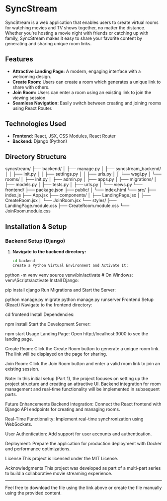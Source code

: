 # SyncStream

SyncStream is a web application that enables users to create virtual rooms for watching movies and TV shows together, no matter the distance. Whether you're hosting a movie night with friends or catching up with family, SyncStream makes it easy to share your favorite content by generating and sharing unique room links.

## Features

- **Attractive Landing Page:** A modern, engaging interface with a welcoming design.
- **Create Room:** Users can create a room which generates a unique link to share with others.
- **Join Room:** Users can enter a room using an existing link to join the viewing session.
- **Seamless Navigation:** Easily switch between creating and joining rooms using React Router.

## Technologies Used

- **Frontend:** React, JSX, CSS Modules, React Router
- **Backend:** Django (Python)

## Directory Structure

syncstream/ ├── backend/ │ ├── manage.py │ ├── syncstream_backend/ │ │ ├── init.py │ │ ├── settings.py │ │ ├── urls.py │ │ └── wsgi.py │ └── rooms/ │ ├── init.py │ ├── admin.py │ ├── apps.py │ ├── migrations/ │ ├── models.py │ ├── tests.py │ ├── urls.py │ └── views.py └── frontend/ ├── package.json ├── public/ │ └── index.html └── src/ ├── index.js ├── App.jsx ├── components/ │ ├── LandingPage.jsx │ ├── CreateRoom.jsx │ └── JoinRoom.jsx └── styles/ ├── LandingPage.module.css ├── CreateRoom.module.css └── JoinRoom.module.css

## Installation & Setup

### Backend Setup (Django)

1. **Navigate to the backend directory:**

   ```bash
   cd backend
   Create a Python Virtual Environment and Activate It:
   ```

python -m venv venv
source venv/bin/activate # On Windows: venv\Scripts\activate
Install Django:

pip install django
Run Migrations and Start the Server:

python manage.py migrate
python manage.py runserver
Frontend Setup (React)
Navigate to the frontend directory:

cd frontend
Install Dependencies:

npm install
Start the Development Server:

npm start
Usage
Landing Page:
Open http://localhost:3000 to see the landing page.

Create Room:
Click the Create Room button to generate a unique room link. The link will be displayed on the page for sharing.

Join Room:
Click the Join Room button and enter a valid room link to join an existing session.

Note: In this initial setup (Part 1), the project focuses on setting up the project structure and creating an attractive UI. Backend integration for room management and real-time functionality will be implemented in subsequent parts.

Future Enhancements
Backend Integration: Connect the React frontend with Django API endpoints for creating and managing rooms.

Real-Time Functionality: Implement real-time synchronization using WebSockets.

User Authentication: Add support for user accounts and authentication.

Deployment: Prepare the application for production deployment with Docker and performance optimizations.

License
This project is licensed under the MIT License.

Acknowledgments
This project was developed as part of a multi-part series to build a collaborative movie streaming experience.

---

Feel free to download the file using the link above or create the file manually using the provided content.

